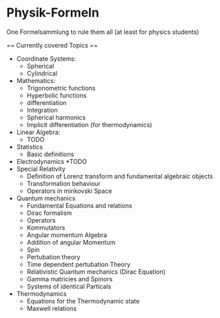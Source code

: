 # Physik-Formeln
One Formelsammlung to rule them all (at least for physics students)

== Currently covered Topics ==
* Coordinate Systems:
  * Spherical
  * Cylindrical
* Mathematics:
  * Trigonometric functions
  * Hyperbolic functions
  * differentiation
  * Integration
  * Spherical harmonics
  * Implicit differentiation (for thermodynamics)
* Linear Algebra:
  * TODO
* Statistics
  * Basic definitions
* Electrodynamics
  *TODO
* Special Relativity
  * Definition of Lorenz transform and fundamental algebraic objects
  * Transformation behaviour
  * Operators in minkovski Space
* Quantum mechanics
  * Fundamental Equations and relations
  * Dirac formalism
  * Operators
  * Kommutators
  * Angular momentum Algebra
  * Addition of angular Momentum
  * Spin
  * Pertubation theory
  * Time dependent pertubation Theory
  * Relativistic Quantum mechanics (Dirac Equation)
  * Gamma matricies and Spinors
  * Systems of identical Particals
* Thermodynamics
  * Equations for the Thermodynamic state
  * Maxwell relations
  
